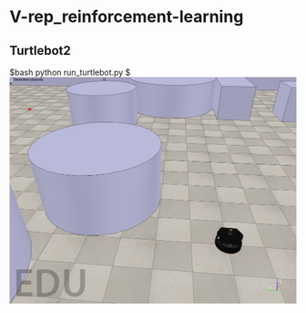 # V-rep_reinforcement-learning
## Turtlebot2
$bash
python run_turtlebot.py
$
![Alt text](turtlebot_env.png?raw=true)
